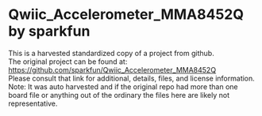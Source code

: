 
# Qwiic_Accelerometer_MMA8452Q by sparkfun  
This is a harvested standardized copy of a project from github.  
The original project can be found at:  
https://github.com/sparkfun/Qwiic_Accelerometer_MMA8452Q  
Please consult that link for additional, details, files, and license information.  
Note: It was auto harvested and if the original repo had more than one board file or anything out of the ordinary the files here are likely not representative.  
    